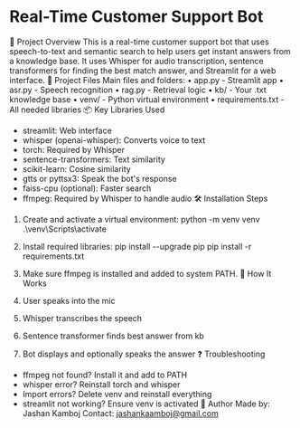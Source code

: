 # Real-Time Customer Support Bot 
📌 Project Overview
This is a real-time customer support bot that uses speech-to-text and semantic search to help users get instant answers from a knowledge base. It uses Whisper for audio transcription, sentence transformers for finding the best match answer, and Streamlit for a web interface.
📁 Project Files
Main files and folders:
• app.py - Streamlit app
• asr.py - Speech recognition
• rag.py - Retrieval logic
• kb/ - Your .txt knowledge base
• venv/ - Python virtual environment
• requirements.txt - All needed libraries
📦 Key Libraries Used
- streamlit: Web interface
- whisper (openai-whisper): Converts voice to text
- torch: Required by Whisper
- sentence-transformers: Text similarity
- scikit-learn: Cosine similarity
- gtts or pyttsx3: Speak the bot's response
- faiss-cpu (optional): Faster search
- ffmpeg: Required by Whisper to handle audio
🛠 Installation Steps
1. Create and activate a virtual environment:
   python -m venv venv
   .\venv\Scripts\activate

2. Install required libraries:
   pip install --upgrade pip
   pip install -r requirements.txt

3. Make sure ffmpeg is installed and added to system PATH.
🚀 How It Works
1. User speaks into the mic
2. Whisper transcribes the speech
3. Sentence transformer finds best answer from kb
4. Bot displays and optionally speaks the answer
❓ Troubleshooting
- ffmpeg not found? Install it and add to PATH
- whisper error? Reinstall torch and whisper
- Import errors? Delete venv and reinstall everything
- streamlit not working? Ensure venv is activated
👤 Author
Made by: Jashan Kamboj
Contact: jashankaamboj@gmail.com
